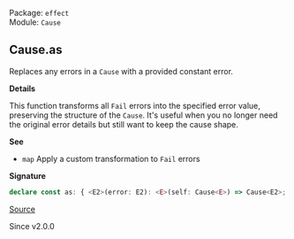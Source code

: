 Package: `effect`<br />
Module: `Cause`<br />

## Cause.as

Replaces any errors in a `Cause` with a provided constant error.

**Details**

This function transforms all `Fail` errors into the specified error value,
preserving the structure of the `Cause`. It's useful when you no longer need
the original error details but still want to keep the cause shape.

**See**

- `map` Apply a custom transformation to `Fail` errors

**Signature**

```ts
declare const as: { <E2>(error: E2): <E>(self: Cause<E>) => Cause<E2>; <E, E2>(self: Cause<E>, error: E2): Cause<E2>; }
```

[Source](https://github.com/Effect-TS/effect/tree/main/packages/effect/src/Cause.ts#L999)

Since v2.0.0